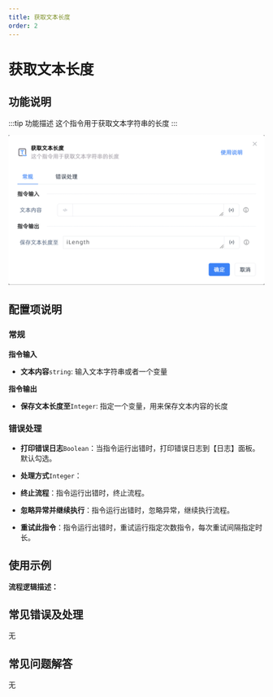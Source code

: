 ```yaml
---
title: 获取文本长度
order: 2
---
```


# 获取文本长度

## 功能说明

:::tip 功能描述
这个指令用于获取文本字符串的长度
:::

![获取文本长度](../../../assets/获取文本长度_command.png)

## 配置项说明

### 常规

**指令输入**

- **文本内容**`string`: 输入文本字符串或者一个变量


**指令输出**

- **保存文本长度至**`Integer`: 指定一个变量，用来保存文本内容的长度

### 错误处理

- **打印错误日志**`Boolean`：当指令运行出错时，打印错误日志到【日志】面板。默认勾选。

- **处理方式**`Integer`：

 - **终止流程**：指令运行出错时，终止流程。

 - **忽略异常并继续执行**：指令运行出错时，忽略异常，继续执行流程。

 - **重试此指令**：指令运行出错时，重试运行指定次数指令，每次重试间隔指定时长。

## 使用示例

**流程逻辑描述：** 

## 常见错误及处理

无

## 常见问题解答

无

